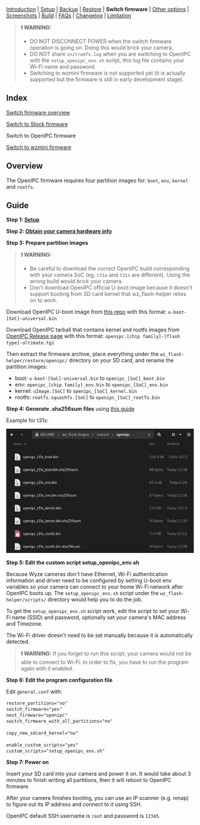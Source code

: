 [Introduction](README.md) | [Setup](README_setup.md) | [Backup](README_backup.md) | [Restore](README_restore.md) | **Switch firmware** | [Other options](README_other_options.md) | [Screenshots](README_screenshots.md) | [Build](README_build.md) | [FAQs](README_FAQs.md) | [Changelog](Changelog.md) | [Limitation](Limitation.md)

> **❗ WARNING:**
> - DO NOT DISCONNECT POWER when the switch firmware operation is going on. Doing this would brick your camera.
> - DO NOT share `initramfs.log` when you are switching to OpenIPC with the `setup_openipc_env.sh` script, this log file contains your Wi-Fi name and password.
> - Switching to wzmini firmware is not supported yet (it is actually supported but the firmware is still in early development stage).

## Index

[Switch firmware overview](README_switch_firmware.md)

[Switch to Stock firmware](README_switch_firmware_stock.md)

Switch to OpenIPC firmware

[Switch to wzmini firmware](README_switch_firmware_wzmini.md)

## Overview

The OpenIPC firmware requires four partition images for: `boot`, `env`, `kernel` and `rootfs`.

## Guide

**Step 1: [Setup](README_setup.md)**

**Step 2: [Obtain your camera hardware info](https://github.com/archandanime/wz_flash-helper/blob/main/docs/README_FAQs.md#how-can-i-obtain-my-camera-hardware-information)**

**Step 3: Prepare partition images**

> **❗ WARNING:**
> - Be careful to download the correct OpenIPC build corresponding with your camera SoC (eg. `t31a` and `t31x` are different). Using the wrong build would brick your camera.
> - Don't download OpenIPC official U-boot image because it doesn't support booting from SD card kernel that wz_flash-helper relies on to work.

Download OpenIPC U-boot image from [this repo](https://github.com/gtxaspec/u-boot-ingenic/releases/tag/latest) with this format: `u-boot-[SoC]-universal.bin`

Download OpenIPC tarball that contains kernel and rootfs images from [OpenIPC Release page](https://github.com/OpenIPC/firmware/releases/tag/latest) with this format: `openipc.[chip family]-[flash type]-ultimate.tgz`

Then extract the firmware archive, place everything under the `wz_flash-helper/restore/openipc/` directory on your SD card, and rename the partition images:

- boot: `u-boot-[SoC]-universal.bin` to `openipc_[SoC]_boot.bin`
- env: `openipc_[chip family]_env.bin` to `openipc_[SoC]_env.bin`
- kernel: `uImage.[SoC]` to `openipc_[SoC]_kernel.bin`
- rootfs: `rootfs.squashfs.[SoC]` to `openipc_[SoC]_rootfs.bin`

**Step 4: Generate .sha256sum files** using [this guide](https://github.com/archandanime/wz_flash-helper/blob/main/docs/README_FAQs.md#how-can-i-generate-sha256sum-files-for-partition-images)

Example for t31x:

![Alt text](https://raw.githubusercontent.com/archandanime/wz_flash-helper/main/images/switch_firmware_openipc.png)

**Step 5: Edit the custom script setup_openipc_env.sh**

Because Wyze cameras don't have Ethernet, Wi-Fi authentication information and driver need to be configured by setting U-boot env variables so your camera can connect to your home Wi-Fi network after OpenIPC boots up. The `setup_openipc_env.sh` script under the `wz_flash-helper/scripts/` directory would help you to do the job.

To get the `setup_openipc_env.sh` script work, edit the script to set your Wi-Fi name (SSID) and password, optionally set your camera's MAC address and Timezone.

The Wi-Fi driver doesn't need to be set manually because it is automatically detected.

> **❗ WARNING:** If you forget to run this script, your camera would not be able to connect to Wi-Fi. In order to fix, you have to run the program again with it enabled.

**Step 6: Edit the program configuration file**

Edit `general.conf` with:
```
restore_partitions="no"
switch_firmware="yes"
next_firmware="openipc"
switch_firmware_with_all_partitions="no"

copy_new_sdcard_kernel="no"

enable_custom_scripts="yes"
custom_scripts="setup_openipc_env.sh"
```

**Step 7: Power on**

Insert your SD card into your camera and power it on. It would take about 3 minutes to finish writing all partitions, then it will reboot to OpenIPC firmware.

After your camera finishes booting, you can use an IP scanner (e.g. nmap) to figure out its IP address and connect to it using SSH.

OpenIPC default SSH username is `root` and password is `12345`.
